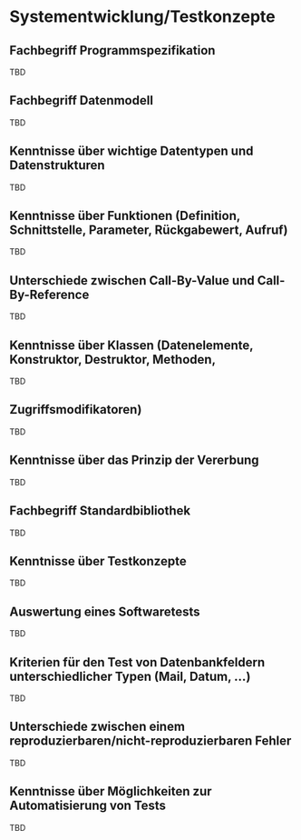 # Systementwicklung/Testkonzepte

## Fachbegriff Programmspezifikation

TBD

## Fachbegriff Datenmodell

TBD

## Kenntnisse über wichtige Datentypen und Datenstrukturen

TBD

## Kenntnisse über Funktionen (Definition, Schnittstelle, Parameter, Rückgabewert, Aufruf)

TBD

## Unterschiede zwischen Call-By-Value und Call-By-Reference

TBD

## Kenntnisse über Klassen (Datenelemente, Konstruktor, Destruktor, Methoden,

TBD

## Zugriffsmodifikatoren)

TBD

## Kenntnisse über das Prinzip der Vererbung

TBD

## Fachbegriff Standardbibliothek

TBD

## Kenntnisse über Testkonzepte

TBD

## Auswertung eines Softwaretests

TBD

## Kriterien für den Test von Datenbankfeldern unterschiedlicher Typen (Mail, Datum, …)

TBD

## Unterschiede zwischen einem reproduzierbaren/nicht-reproduzierbaren Fehler

TBD

## Kenntnisse über Möglichkeiten zur Automatisierung von Tests

TBD